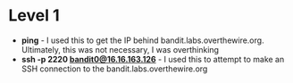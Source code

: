 # Level 1

-   **ping** - I used this to get the IP behind bandit.labs.overthewire.org. Ultimately, this was not necessary, I was overthinking 
-   **ssh -p 2220 bandit0@16.16.163.126** - I used this to attempt to make an SSH connection to the bandit.labs.overthewire.org